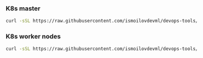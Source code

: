 ### K8s master

```bash
curl -sSL https://raw.githubusercontent.com/ismoilovdevml/devops-tools/master/Kubernetes/k8s-installer/k8s-master.sh | bash
```

### K8s worker nodes

```bash
curl -sSL https://raw.githubusercontent.com/ismoilovdevml/devops-tools/master/Kubernetes/k8s-installer/k8s-worker.sh | bash
```